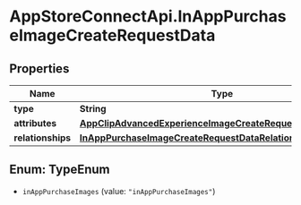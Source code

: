 # AppStoreConnectApi.InAppPurchaseImageCreateRequestData

## Properties

Name | Type | Description | Notes
------------ | ------------- | ------------- | -------------
**type** | **String** |  | 
**attributes** | [**AppClipAdvancedExperienceImageCreateRequestDataAttributes**](AppClipAdvancedExperienceImageCreateRequestDataAttributes.md) |  | 
**relationships** | [**InAppPurchaseImageCreateRequestDataRelationships**](InAppPurchaseImageCreateRequestDataRelationships.md) |  | 



## Enum: TypeEnum


* `inAppPurchaseImages` (value: `"inAppPurchaseImages"`)




